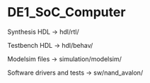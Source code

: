 # DE1_SoC_Computer

Synthesis HDL -> hdl/rtl/

Testbench HDL -> hdl/behav/

Modelsim files -> simulation/modelsim/

Software drivers and tests -> sw/nand_avalon/
